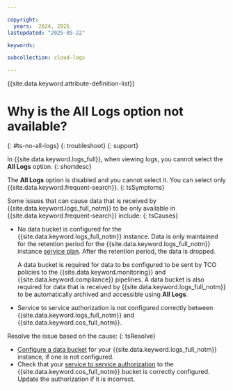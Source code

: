 ```yaml
---

copyright:
  years:  2024, 2025
lastupdated: "2025-05-22"

keywords:

subcollection: cloud-logs

---
```



{{site.data.keyword.attribute-definition-list}}

# Why is the **All Logs** option not available?
{: #ts-no-all-logs}
{: troubleshoot}
{: support}

In {{site.data.keyword.logs_full}}, when viewing logs, you cannot select the **All Logs** option.
{: shortdesc}


The **All Logs** option is disabled and you cannot select it. You can select only {{site.data.keyword.frequent-search}}.
{: tsSymptoms}


Some issues that can cause data that is received by {{site.data.keyword.logs_full_notm}} to be only available in {{site.data.keyword.frequent-search}} include:
{: tsCauses}

- No data bucket is configured for the {{site.data.keyword.logs_full_notm}} instance. Data is only maintained for the retention period for the {{site.data.keyword.logs_full_notm}} instance [service plan](/docs/cloud-logs?topic=cloud-logs-service_plans). After the retention period, the data is dropped.

   A data bucket is required for data to be configured to be sent by TCO policies to the {{site.data.keyword.monitoring}} and {{site.data.keyword.compliance}} pipelines. A data bucket is also required for data that is received by {{site.data.keyword.logs_full_notm}} to be automatically archived and accessible using **All Logs**.
- Service to service authorization is not configured correctly between {{site.data.keyword.logs_full_notm}} and {{site.data.keyword.cos_full_notm}}.


Resolve the issue based on the cause:
{: tsResolve}

- [Configure a data bucket](/docs/cloud-logs?topic=cloud-logs-configure-data-bucket) for your {{site.data.keyword.logs_full_notm}} instance, if one is not configured.
- Check that your [service to service authorization](/docs/cloud-logs?topic=cloud-logs-iam-service-auth-cos&interface=ui) to the {{site.data.keyword.cos_full_notm}} bucket is correctly configured. Update the authorization if it is incorrect.
